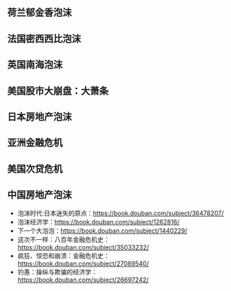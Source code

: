 ## 荷兰郁金香泡沫



## 法国密西西比泡沫


## 英国南海泡沫


## 美国股市大崩盘：大萧条


## 日本房地产泡沫


## 亚洲金融危机


## 美国次贷危机


## 中国房地产泡沫




* 泡沫时代:日本迷失的原点：https://book.douban.com/subject/36478207/
* 泡沫经济学：https://book.douban.com/subject/1262816/
* 下一个大泡泡：https://book.douban.com/subject/1440229/
* 这次不一样：八百年金融危机史：https://book.douban.com/subject/35033232/
* 疯狂、惊恐和崩溃：金融危机史：https://book.douban.com/subject/27089540/
* 钓愚：操纵与欺骗的经济学：https://book.douban.com/subject/26697242/
